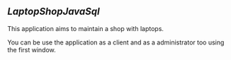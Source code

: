## ***LaptopShopJavaSql***

This application aims to maintain a shop with laptops.

You can be use the application as a client and as a administrator too using the first window.
